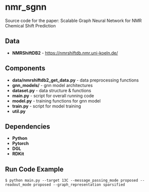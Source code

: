# nmr_sgnn
Source code for the paper: Scalable Graph Neural Network for NMR Chemical Shift Prediction

## Data
- **NMRShiftDB2** - https://nmrshiftdb.nmr.uni-koeln.de/

## Components
- **data/nmrshiftdb2_get_data.py** - data preprocessing functions
- **gnn_models/** - gnn model architectures
- **dataset.py** - data structure & functions
- **main.py** - script for overall running code
- **model.py** - training functions for gnn model
- **train.py** - script for model training
- **util.py**

## Dependencies
- **Python**
- **Pytorch**
- **DGL**
- **RDKit**

## Run Code Example
```shell
$ python main.py --target 13C --message_passing_mode proposed --readout_mode proposed --graph_representation sparsified
```
